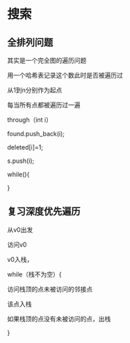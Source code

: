 # 搜索

## 全排列问题

其实是一个完全图的遍历问题

用一个哈希表记录这个数此时是否被遍历过

从1到n分别作为起点

每当所有点都被遍历过一遍



through（int i）

found.push_back(i);

deleted[i]=1;

s.push(i);



while(){

}



## 复习深度优先遍历

从v0出发

访问v0

v0入栈，

while（栈不为空）{

访问栈顶的点未被访问的邻接点

该点入栈

如果栈顶的点没有未被访问的点，出栈

}

